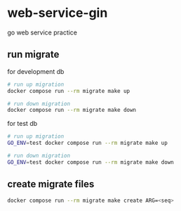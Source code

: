 # web-service-gin
go web service practice

## run migrate
for development db

```sh
# run up migration
docker compose run --rm migrate make up

# run down migration
docker compose run --rm migrate make down
```

for test db

```sh
# run up migration
GO_ENV=test docker compose run --rm migrate make up

# run down migration
GO_ENV=test docker compose run --rm migrate make down
```


## create migrate files
```sh
docker compose run --rm migrate make create ARG=<seq>
```
